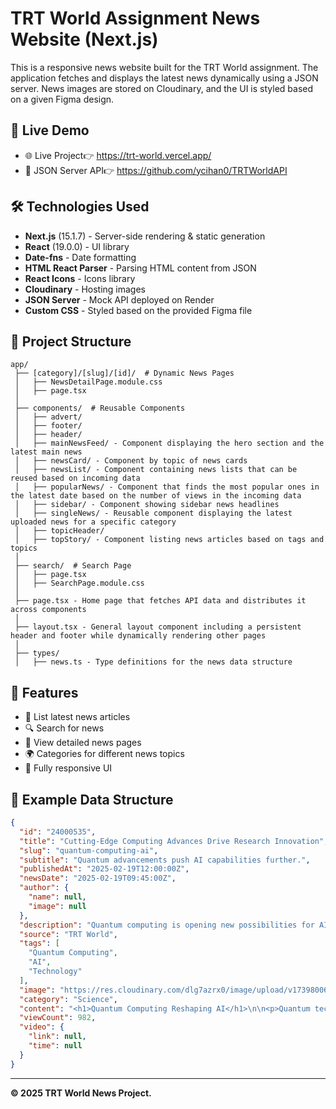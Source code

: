 # TRT World Assignment News Website (Next.js)

This is a responsive news website built for the TRT World assignment. The application fetches and displays the latest news dynamically using a JSON server. News images are stored on Cloudinary, and the UI is styled based on a given Figma design.

## 🚀 Live Demo
- 🌐 Live Project👉 https://trt-world.vercel.app/
- 📡 JSON Server API👉 https://github.com/ycihan0/TRTWorldAPI

## 🛠️ Technologies Used
- **Next.js** (15.1.7) - Server-side rendering & static generation
- **React** (19.0.0) - UI library
- **Date-fns** - Date formatting
- **HTML React Parser** - Parsing HTML content from JSON
- **React Icons** - Icons library
- **Cloudinary** - Hosting images
- **JSON Server** - Mock API deployed on Render
- **Custom CSS** - Styled based on the provided Figma file

## 📂 Project Structure
```
app/
 ├── [category]/[slug]/[id]/  # Dynamic News Pages
 │   ├── NewsDetailPage.module.css 
 │   ├── page.tsx 
 │
 ├── components/  # Reusable Components
 │   ├── advert/ 
 │   ├── footer/ 
 │   ├── header/ 
 │   ├── mainNewsFeed/ - Component displaying the hero section and the latest main news
 │   ├── newsCard/ - Component by topic of news cards
 │   ├── newsList/ - Component containing news lists that can be reused based on incoming data
 │   ├── popularNews/ - Component that finds the most popular ones in the latest date based on the number of views in the incoming data
 │   ├── sidebar/ - Component showing sidebar news headlines
 │   ├── singleNews/ - Reusable component displaying the latest uploaded news for a specific category
 │   ├── topicHeader/ 
 │   ├── topStory/ - Component listing news articles based on tags and topics
 │
 ├── search/  # Search Page
 │   ├── page.tsx 
 │   ├── SearchPage.module.css 
 │
 ├── page.tsx - Home page that fetches API data and distributes it across components
 │
 ├── layout.tsx - General layout component including a persistent header and footer while dynamically rendering other pages
 │
 ├── types/
 │   ├── news.ts - Type definitions for the news data structure
```

## 📌 Features
- 📰 List latest news articles
- 🔍 Search for news
- 📄 View detailed news pages
- 🌍 Categories for different news topics
- 📱 Fully responsive UI

## 📜 Example Data Structure
```json
{
  "id": "24000535",
  "title": "Cutting-Edge Computing Advances Drive Research Innovation",
  "slug": "quantum-computing-ai",
  "subtitle": "Quantum advancements push AI capabilities further.",
  "publishedAt": "2025-02-19T12:00:00Z",
  "newsDate": "2025-02-19T09:45:00Z",
  "author": {
    "name": null,
    "image": null
  },
  "description": "Quantum computing is opening new possibilities for AI, making models faster and more efficient.",
  "source": "TRT World",
  "tags": [
    "Quantum Computing",
    "AI",
    "Technology"
  ],
  "image": "https://res.cloudinary.com/dlg7azrx0/image/upload/v1739800683/TRTWORLD/21470987_0-53-960-540_iettwj.jpg",
  "category": "Science",
  "content": "<h1>Quantum Computing Reshaping AI</h1>\n\n<p>Quantum technology is enabling AI models to process data at unprecedented speeds, enhancing their learning capabilities.</p>",
  "viewCount": 982,
  "video": {
    "link": null,
    "time": null
  }
}
```

---
**© 2025 TRT World News Project.**
